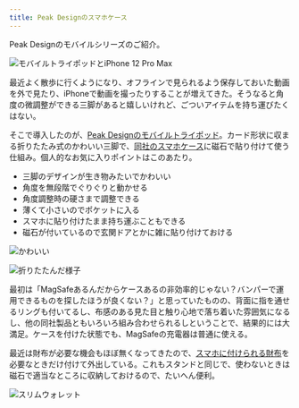 ```yaml
---
title: Peak Designのスマホケース
---
```

Peak Designのモバイルシリーズのご紹介。

![](https://lh6.googleusercontent.com/YlIT1NsJQiEBvl0EerxJ9bpPdgO8X79U8UUPF5kZZuFjr5WnqrKU3M0vrgVYyXWp9OisAEWtQw_sZC6uC96Uwh63rWrqoTWycNEr_WOA2ODn24V8Hkl1XJxdVqoOFwYaZ85gufnXkouQr0UcXogM8Q "モバイルトライポッドとiPhone 12 Pro Max")

最近よく散歩に行くようになり、オフラインで見られるよう保存しておいた動画を外で見たり、iPhoneで動画を撮ったりすることが増えてきた。そうなると角度の微調整ができる三脚があると嬉しいけれど、ごついアイテムを持ち運びたくはない。

そこで導入したのが、[Peak Designのモバイルトライポッド](https://www.amazon.co.jp/dp/B09FRZPLL3)。カード形状に収まる折りたたみ式のかわいい三脚で、[同社のスマホケース](https://www.amazon.co.jp/dp/B09FP3HP7Z?)に磁石で貼り付けて使う仕組み。個人的なお気に入りポイントはこのあたり。

*   三脚のデザインが生き物みたいでかわいい
*   角度を無段階でぐりぐりと動かせる
*   角度調整時の硬さまで調整できる
*   薄くて小さいのでポケットに入る
*   スマホに貼り付けたまま持ち運ぶこともできる
*   磁石が付いているので玄関ドアとかに雑に貼り付けておける

![](https://lh4.googleusercontent.com/x8Zbof3z8aaL4R0xxFQgUZNdUfVZ-HRkQfYSVwUpXVpF2QMUpvAESAWXMMd1409x2GZdKhBiTwrcR_GOvhuiJBb786DGJzy1CRqS5bR9H5O3HfkwqA8qZRYDY4afz72EqP1HpY8JBjG2Y0G3oyhUWw "かわいい")

![](https://lh3.googleusercontent.com/YdArgzZMdGLL-YS6S_8dHB1em5-tuZCv17qg-0dxZoWDoIUtFvEAHnKN_gAXVuMRg4qDJNR2Rx8WDpgZj3BiclYZ8ELBeaZMbyS4TPVuTL8Z_1aDIZonNbuwvQHhTMt-cdr_SN6XOaQunTUo6IJd7Q "折りたたんだ様子")

最初は「MagSafeあるんだからケースあるの非効率的じゃない？バンパーで運用できるものを探したほうが良くない？」と思っていたものの、背面に指を通せるリングも付いてるし、布感のある見た目と触り心地で落ち着いた雰囲気になるし、他の同社製品ともいろいろ組み合わせられるしということで、結果的には大満足。ケースを付けた状態でも、MagSafeの充電器は普通に使える。

最近は財布が必要な機会もほぼ無くなってきたので、[スマホに付けられる財布](https://www.amazon.co.jp/dp/B09FSGW671)を必要なときだけ付けて外出している。これもスタンドと同じで、使わないときは磁石で適当なところに収納しておけるので、たいへん便利。

![](https://lh5.googleusercontent.com/25YOtuDPLrS2CGGx5K9xln4b7uQR3Z6t-WQUURtkTkrW8sGwszZJfaqZQUQO9SXZCXY6cWE5kc5CWr-now0PiC8YAo7E4b6Q0FzNF597ZDyZgKFa0ASHcCghgEcwOOKx5ZplI_0hFVBtHSIgoW20WQ "スリムウォレット")
